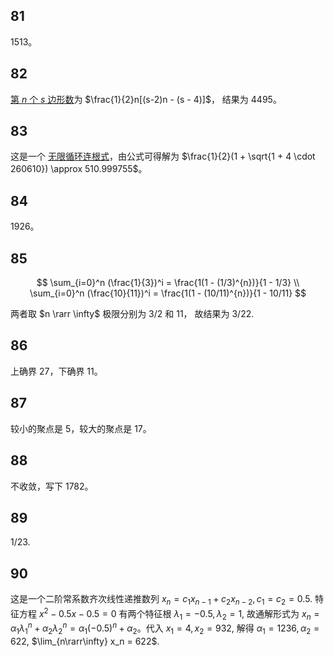 ## 81

1513。

## 82

[第 $n$ 个 $s$ 边形数](https://zh.wikipedia.org/zh-cn/%E5%A4%9A%E8%BE%B9%E5%BD%A2%E6%95%B0)为 $\frac{1}{2}n[(s-2)n - (s - 4)]$， 结果为 4495。

## 83

这是一个 [无限循环连根式](https://en.wikipedia.org/wiki/Nested_radical)，由公式可得解为 $\frac{1}{2}(1 + \sqrt{1 + 4 \cdot 260610}) \approx 510.999755$。 

## 84

1926。

## 85

$$
\sum_{i=0}^n (\frac{1}{3})^i = \frac{1(1 - (1/3)^{n})}{1 - 1/3} \\
\sum_{i=0}^n (\frac{10}{11})^i = \frac{1(1 - (10/11)^{n})}{1 - 10/11}
$$

两者取 $n \rarr \infty$ 极限分别为 $3/2$ 和 $11$， 故结果为 $3/22$. 

## 86

上确界 27，下确界 11。

## 87

较小的聚点是 5，较大的聚点是 17。

## 88

不收敛，写下 1782。

## 89

1/23.

## 90

这是一个二阶常系数齐次线性递推数列 $x_n = c_1 x_{n-1} + c_2 x_{n-2}, c_1 = c_2 = 0.5$. 特征方程 $x^2 - 0.5x - 0.5 = 0$ 有两个特征根 $\lambda_1 = -0.5, \lambda_2 = 1$, 故通解形式为 $x_n = \alpha_1 \lambda_1^n + \alpha_2 \lambda_2^n = \alpha_1 (-0.5)^n + \alpha_2$。代入 $x_1 = 4, x_2 = 932$, 解得 $\alpha_1 = 1236, \alpha_2 = 622$, $\lim_{n\rarr\infty} x_n = 622$. 